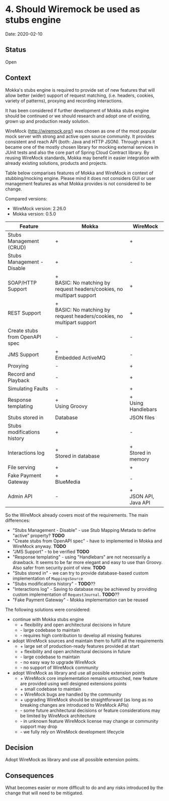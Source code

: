 # 4. Should Wiremock be used as stubs engine

Date: 2020-02-10

## Status

Open

## Context

Mokka's stubs engine is required to provide set of new features that will allow better (wider) support of request matching,
(i.e. headers, cookies, variety of patterns), proxying and recording interactions.

It has been considered if further development of Mokka stubs engine should be continued or we should research and adopt one of existing, grown up and production ready solution.

WireMock (http://wiremock.org/) was chosen as one of the most popular mock server with strong and active open source community. It provides consistent and reach API (both: Java and HTTP JSON).
Through years it became one of the mostly chosen library for mocking external services in JUnit tests and also the core part of Spring Cloud Contract library.
By reusing WireMock standards, Mokka may benefit in easier integration with already existing solutions, products and projects.

Table below comparises features of Mokka and WireMock in context of stubbing/mocking engine.
Please mind it does not considers GUI or user management features as what Mokka provides is not considered to be change.

Compared versions:
* WireMock version: 2.26.0<br>
* Mokka version: 0.5.0

| Feature | Mokka | WireMock |
| ------- | ----  | -------- |
| Stubs Management (CRUD) | + | + |
| Stubs Management - Disable | + | - |
| SOAP/HTTP Support | + <BR> BASIC: No matching by request headers/cookies, no multipart support | + |
| REST Support | + <br> BASIC: No matching by request headers/cookies, no multipart support| + |
| Create stubs from OpenAPI spec | - | - |
| JMS Support | + <br> Embedded ActiveMQ | - |
| Proxying | -  | +  |
| Record and Playback | -  | +  |
| Simulating Faults | - | + |
| Response templating | + <BR> Using Groovy | + <BR> Using Handlebars |
| Stubs stored in | Database | JSON files |
| Stubs modifications history | + | - |
| Interactions log | + <br> Stored in database | + <br> Stored in memory |
| File serving | + | + |
| Fake Payment Gateway | + <BR> BlueMedia | - |
| Admin API | - | + <BR>JSON API, Java API |

So the WireMock already covers most of the requirements. The main differences:
* "Stubs Management - Disable" - use Stub Mapping Metada to define "active" property? __TODO__
* "Create stubs from OpenAPI spec" - have to implemented in Mokka and WireMock anyway. __TODO__
* "JMS Support" - to be verified __TODO__
* "Response templating" - using "Handlebars" are not necessarily a drawback. It seems to be far more elegant and easy to use than Groovy. Also safer from security point of view. __TODO__
* "Stubs stored in" - we can try to provide database-based custom implementation of `MappingsSource`
* "Stubs modifications history" - __TODO__??
* "Interactions log" - Saving to database may be achieved by providing custom implementation of `RequestJournal`. __TODO__??
* "Fake Payment Gateway" - Mokka implementation can be reused


The following solutions were considered:
* continue with Mokka stubs engine
  * \+ flexibility and open architectural decisions in future
  * \- large codebase to maintain
  * \- requires high contribution to develop all missing features
* adopt WireMock sources and maintain them to fulfill all the requirements
  * \+ large set of production-ready features provided at start
  * \+ flexibility and open architectural decisions in future
  * \- large codebase to maintain
  * \- no easy way to upgrade WireMock
  * \- no support of WireMock community
* adopt WireMock as library and use all possible extension points
  * \+ WireMock core implementation remains untouched, new feature are provided using well designed extensions points
  * \+ small codebase to maintain
  * \+ WireMock bugs are handled by the community
  * \+ upgrading WireMock should be straightforward (as long as no breaking changes are introduced to WireMock APIs)
  * \- some future architectural decisions or feature considerations may be limited by WireMock architecture
  * \- in unknown feature WireMock license may change or community support may drop
  * \- we fully rely on WireMock development lifecycle

## Decision

Adopt WireMock as library and use all possible extension points.

## Consequences

What becomes easier or more difficult to do and any risks introduced by the change that will need to be mitigated.
